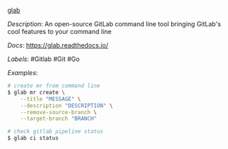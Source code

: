 [glab](https://github.com/profclems/glab)

*Description*: An open-source GitLab command line tool bringing GitLab's cool features to your command line

*Docs*: https://glab.readthedocs.io/

*Labels*: #Gitlab #Git #Go

*Examples*:

```bash
# create mr from command line
$ glab mr create \
    --title "MESSAGE" \
    --description "DESCRIPTION" \
    --remove-source-branch \
    --target-branch "BRANCH"

# check gitlab pipeline status
$ glab ci status
```
